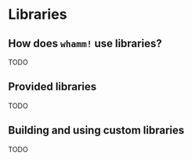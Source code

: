 # Libraries #

## How does `whamm!` use libraries? ##
TODO

## Provided libraries ##
TODO

## Building and using custom libraries ##
TODO
